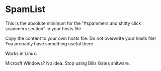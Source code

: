 # SpamList

This is the absolute minimum for the "#spammers and shitty click scammers section" in your hosts file.

Copy the content to your own hosts file. Do not overwrite your hosts file! 
You probably have something useful there. 

Works in Linux.

Microsft Windows? No idea. Stop using Bills Gates shitware.
